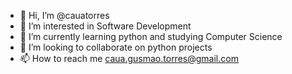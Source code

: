 - 👋 Hi, I’m @cauatorres
- 👀 I’m interested in Software Development
- 🌱 I’m currently learning python and studying Computer Science
- 💞️ I’m looking to collaborate on python projects
- 📫 How to reach me caua.gusmao.torres@gmail.com

<!---
cauatorres/cauatorres is a ✨ special ✨ repository because its `README.md` (this file) appears on your GitHub profile.
You can click the Preview link to take a look at your changes.
--->
